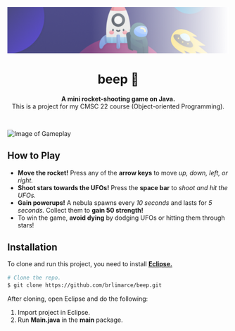 <!-- Banner -->
![Image of Banner](readme/banner.png)
<!-- End of Banner -->

<!-- Heading -->
<h1 align="center"><b>beep 🚀</b></h1>
<p align="center"><b>A mini rocket-shooting game on Java.</b><br>This is a project for my CMSC 22 course (Object-oriented Programming).</p> <br>

![Image of Gameplay](readme/gameplay.gif) <br>
<!-- End of Header -->

<!-- How to Play -->
## **How to Play**
- **Move the rocket!** Press any of the **arrow keys** to move *up, down, left, or right.*
- **Shoot stars towards the UFOs!** Press the **space bar** to *shoot and hit the UFOs.*
- **Gain powerups!** A nebula spawns every *10 seconds* and lasts for *5 seconds.* Collect them to **gain 50 strength!**
- To win the game, **avoid dying** by dodging UFOs or hitting them through stars!
<!-- End of How to Play -->

<!-- Installation -->
## **Installation**
To clone and run this project, you need to install [**Eclipse.**](https://www.eclipse.org/downloads/)

```bash
# Clone the repo.
$ git clone https://github.com/brlimarce/beep.git
```

After cloning, open Eclipse and do the following:
1. Import project in Eclipse.
2. Run **Main.java** in the **main** package.
<!-- End of Installation -->